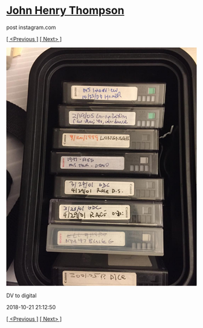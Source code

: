 # [John Henry Thompson](../README.md)
post instagram.com

[[ <Previous ]](2018-10-21-2.md) [[ Next> ]](2018-10-19-1.md)

[![](../media/2018-10-21/DV-to-digital.jpg)](../README.md)

DV to digital

2018-10-21 21:12:50

[[ <Previous ]](2018-10-21-2.md) [[ Next> ]](2018-10-19-1.md)